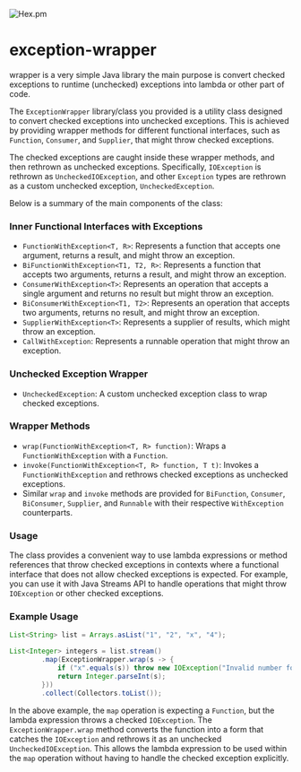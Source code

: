 ![Hex.pm](https://img.shields.io/hexpm/l/apa)


# exception-wrapper
wrapper is a very simple Java library the main purpose is convert checked exceptions to runtime (unchecked) exceptions into lambda or other part of code.


The `ExceptionWrapper` library/class you provided is a utility class designed to convert checked exceptions into unchecked exceptions. This is achieved by providing wrapper methods for different functional interfaces, such as `Function`, `Consumer`, and `Supplier`, that might throw checked exceptions.

The checked exceptions are caught inside these wrapper methods, and then rethrown as unchecked exceptions. Specifically, `IOException` is rethrown as `UncheckedIOException`, and other `Exception` types are rethrown as a custom unchecked exception, `UncheckedException`.

Below is a summary of the main components of the class:

### Inner Functional Interfaces with Exceptions
- `FunctionWithException<T, R>`: Represents a function that accepts one argument, returns a result, and might throw an exception.
- `BiFunctionWithException<T1, T2, R>`: Represents a function that accepts two arguments, returns a result, and might throw an exception.
- `ConsumerWithException<T>`: Represents an operation that accepts a single argument and returns no result but might throw an exception.
- `BiConsumerWithException<T1, T2>`: Represents an operation that accepts two arguments, returns no result, and might throw an exception.
- `SupplierWithException<T>`: Represents a supplier of results, which might throw an exception.
- `CallWithException`: Represents a runnable operation that might throw an exception.

### Unchecked Exception Wrapper
- `UncheckedException`: A custom unchecked exception class to wrap checked exceptions.

### Wrapper Methods
- `wrap(FunctionWithException<T, R> function)`: Wraps a `FunctionWithException` with a `Function`.
- `invoke(FunctionWithException<T, R> function, T t)`: Invokes a `FunctionWithException` and rethrows checked exceptions as unchecked exceptions.
- Similar `wrap` and `invoke` methods are provided for `BiFunction`, `Consumer`, `BiConsumer`, `Supplier`, and `Runnable` with their respective `WithException` counterparts.

### Usage
The class provides a convenient way to use lambda expressions or method references that throw checked exceptions in contexts where a functional interface that does not allow checked exceptions is expected. For example, you can use it with Java Streams API to handle operations that might throw `IOException` or other checked exceptions.

### Example Usage

```java
List<String> list = Arrays.asList("1", "2", "x", "4");

List<Integer> integers = list.stream()
        .map(ExceptionWrapper.wrap(s -> {
            if ("x".equals(s)) throw new IOException("Invalid number format");
            return Integer.parseInt(s);
        }))
        .collect(Collectors.toList());
```

In the above example, the `map` operation is expecting a `Function`, but the lambda expression throws a checked `IOException`. The `ExceptionWrapper.wrap` method converts the function into a form that catches the `IOException` and rethrows it as an unchecked `UncheckedIOException`. This allows the lambda expression to be used within the `map` operation without having to handle the checked exception explicitly.
